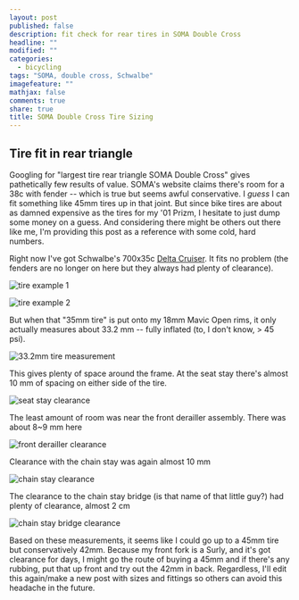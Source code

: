 ```yaml
---
layout: post
published: false
description: fit check for rear tires in SOMA Double Cross
headline: ""
modified: ""
categories: 
  - bicycling
tags: "SOMA, double cross, Schwalbe"
imagefeature: ""
mathjax: false
comments: true
share: true
title: SOMA Double Cross Tire Sizing
---
```


## Tire fit in rear triangle

Googling for "largest tire rear triangle SOMA Double Cross" gives pathetically few results of value. SOMA's website claims there's room for a 38c with fender -- which is true but seems awful conservative. I _guess_ I can fit something like 45mm tires up in that joint. But since bike tires are about as damned expensive as the tires for my '01 Prizm, I hesitate to just dump some money on a guess. And considering there might be others out there like me, I'm providing this post as a reference with some cold, hard numbers.

Right now I've got Schwalbe's 700x35c [Delta Cruiser](http://www.schwalbetires.com/bike_tires/road_tires/delta_cruiser_hs392). It fits no problem (the fenders are no longer on here but they always had plenty of clearance).

![tire example 1]({{site.baseurl}}/img/post/DSC_0485.JPG)

![tire example 2]({{site.baseurl}}/img/post/DSC_0486.JPG)

But when that "35mm tire" is put onto my 18mm Mavic Open rims, it only actually measures about 33.2 mm -- fully inflated (to, I don't know, > 45 psi).

![33.2mm tire measurement]({{site.baseurl}}/img/post/DSC_0487.JPG)

This gives plenty of space around the frame. At the seat stay there's almost 10 mm of spacing on either side of the tire.

![seat stay clearance]({{site.baseurl}}/img/post/DSC_0488.JPG)

The least amount of room was near the front derailler assembly. There was about 8~9 mm here

![front derailler clearance]({{site.baseurl}}/img/post/DSC_0490.JPG)

Clearance with the chain stay was again almost 10 mm

![chain stay clearance]({{site.baseurl}}/img/post/DSC_0491.JPG)

The clearance to the chain stay bridge (is that name of that little guy?) had plenty of clearance, almost 2 cm

![chain stay bridge clearance]({{site.baseurl}}/img/post/DSC_0492.JPG)

Based on these measurements, it seems like I could go up to a 45mm tire but conservatively 42mm. Because my front fork is a Surly, and it's got clearance for days, I might go the route of buying a 45mm and if there's any rubbing, put that up front and try out the 42mm in back. Regardless, I'll edit this again/make a new post with sizes and fittings so others can avoid this headache in the future.

